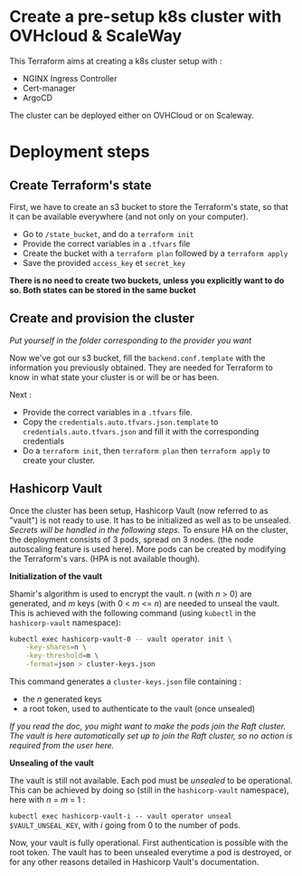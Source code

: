 # Create a pre-setup k8s cluster with OVHcloud & ScaleWay

This Terraform aims at creating a k8s cluster setup with :

- NGINX Ingress Controller
- Cert-manager
- ArgoCD

The cluster can be deployed either on OVHCloud or on Scaleway.

# Deployment steps

## Create Terraform's state

First, we have to create an s3 bucket to store the Terraform's state, so that it can be available everywhere (and not only on your computer).

- Go to `/state_bucket`, and do a `terraform init`
- Provide the correct variables in a `.tfvars` file
- Create the bucket with a `terraform plan` followed by a `terraform apply`
- Save the provided `access_key` et `secret_key`

**There is no need to create two buckets, unless you explicitly want to do so. Both states can be stored in the same bucket** 

## Create and provision the cluster

*Put yourself in the folder corresponding to the provider you want*

Now we've got our s3 bucket, fill the `backend.conf.template` with the information you previously obtained. They are needed for Terraform to know in what state your cluster is or will be or has been.

Next :

- Provide the correct variables in a `.tfvars` file.
- Copy the `credentials.auto.tfvars.json.template` to `credentials.auto.tfvars.json` and fill it with the corresponding credentials
- Do a `terraform init`, then `terraform plan` then `terraform apply` to create your cluster. 

## Hashicorp Vault

Once the cluster has been setup, Hashicorp Vault (now referred to as "vault") is not ready to use. It has to be initialized as well as to be unsealed. *Secrets will be handled in the following steps.*
To ensure HA on the cluster, the deployment consists of 3 pods, spread on 3 nodes. (the node autoscaling feature is used here). More pods can be created by modifying the Terraform's vars. (HPA is not available though). 

**Initialization of the vault**

Shamir's algorithm is used to encrypt the vault. *n* (with *n* > 0) are generated, and *m* keys (with 0 < *m* <= *n*) are needed to unseal the vault. This is achieved with the following command (using `kubectl` in the `hashicorp-vault` namespace):

```bash
kubectl exec hashicorp-vault-0 -- vault operator init \
    -key-shares=n \
    -key-threshold=m \
    -format=json > cluster-keys.json
```

This command generates a `cluster-keys.json` file containing :
* the *n* generated keys
* a root token, used to authenticate to the vault (once unsealed)

*If you read the doc, you might want to make the pods join the Raft cluster. The vault is here automatically set up to join the Raft cluster, so no action is required from the user here.*

**Unsealing of the vault**

The vault is still not available. Each pod must be *unsealed* to be operational. This can be achieved by doing so (still in the `hashicorp-vault` namespace), here with *n* = *m* = 1 :

`kubectl exec hashicorp-vault-i -- vault operator unseal $VAULT_UNSEAL_KEY`, with *i* going from 0 to the number of pods.

Now, your vault is fully operational. First authentication is possible with the root token. The vault has to been unsealed everytime a pod is destroyed, or for any other reasons detailed in Hashicorp Vault's documentation. 
